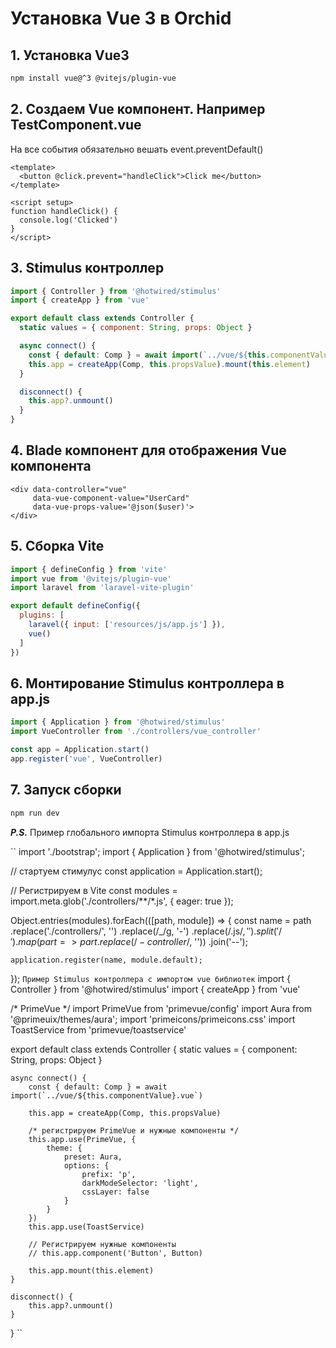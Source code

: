 # Установка Vue 3 в Orchid

## 1. Установка Vue3
```bash
npm install vue@^3 @vitejs/plugin-vue
```

## 2. Создаем Vue компонент. Например TestComponent.vue
На все события обязательно вешать event.preventDefault()
```vue
<template>
  <button @click.prevent="handleClick">Click me</button>
</template>

<script setup>
function handleClick() {
  console.log('Clicked')
}
</script>
```

## 3. Stimulus контроллер
```js
import { Controller } from '@hotwired/stimulus'
import { createApp } from 'vue'

export default class extends Controller {
  static values = { component: String, props: Object }

  async connect() {
    const { default: Comp } = await import(`../vue/${this.componentValue}.vue`)
    this.app = createApp(Comp, this.propsValue).mount(this.element)
  }

  disconnect() {
    this.app?.unmount()
  }
}
```

## 4. Blade компонент для отображения Vue компонента
```blade
<div data-controller="vue"
     data-vue-component-value="UserCard"
     data-vue-props-value='@json($user)'>
</div>
```

## 5. Сборка Vite
```js
import { defineConfig } from 'vite'
import vue from '@vitejs/plugin-vue'
import laravel from 'laravel-vite-plugin'

export default defineConfig({
  plugins: [
    laravel({ input: ['resources/js/app.js'] }),
    vue()
  ]
})
```

## 6. Монтирование Stimulus контроллера в app.js
```js
import { Application } from '@hotwired/stimulus'
import VueController from './controllers/vue_controller'

const app = Application.start()
app.register('vue', VueController)
```

## 7. Запуск сборки
```bash
npm run dev
```


***P.S.***
Пример глобального импорта Stimulus контроллера в app.js

``
import './bootstrap';
import { Application } from '@hotwired/stimulus';


// стартуем стимулус
const application = Application.start();


// Регистрируем в Vite
const modules = import.meta.glob('./controllers/**/*.js', { eager: true });

Object.entries(modules).forEach(([path, module]) => {
    const name = path
        .replace('./controllers/', '')
        .replace(/_/g, '-')
        .replace(/\.js$/, '')
        .split('/')
        .map(part => part.replace(/-controller$/, ''))
        .join('--');

    application.register(name, module.default);
});
``
Пример Stimulus контроллера с импортом vue библиотек
``
import { Controller } from '@hotwired/stimulus'
import { createApp }  from 'vue'

/* PrimeVue */
import PrimeVue        from 'primevue/config'
import Aura from '@primeuix/themes/aura';
import 'primeicons/primeicons.css'
import ToastService  from 'primevue/toastservice'

export default class extends Controller {
    static values = { component: String, props: Object }

    async connect() {
        const { default: Comp } = await import(`../vue/${this.componentValue}.vue`)

        this.app = createApp(Comp, this.propsValue)

        /* регистрируем PrimeVue и нужные компоненты */
        this.app.use(PrimeVue, {
            theme: {
                preset: Aura,
                options: {
                    prefix: 'p',
                    darkModeSelector: 'light',
                    cssLayer: false
                }
            }
        })
        this.app.use(ToastService)

        // Регистрируем нужные компоненты
        // this.app.component('Button', Button)

        this.app.mount(this.element)
    }

    disconnect() {
        this.app?.unmount()
    }
}
``
